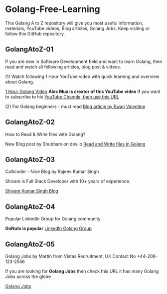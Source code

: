 # Golang-Free-Learning

This Golang A to Z repository will give you most useful information, materials, YouTube videos, Blog articles, Golang Jobs. Keep visiting or follow this GitHub repository. 



## GolangAtoZ-01 

If you are new in Software Development field and want to learn Golang, then read and watch all following articles, blog post & videos.

(1) Watch following 1 Hour YouTube video with quick learning and overview about Golang.

[1 Hour Golang Video](https://www.youtube.com/watch?v=8uiZC0l4Ajw)  **Alex Mux is creator of this YouTube video** If you want to subscribe to his [YouTube Channle, then use this URL](https://youtube.com/@mr_mux408?si=xKljk5S7n6kLKagK) 


(2) For Golang beginners - must read [Blog article by Ewan Valentine](https://ewanvalentine.io/blog/advice-for-new-go-programmers)



## GolangAtoZ-02 

How to Read & Write files with Golang?

New Blog post by Shubham on dev.io [Read and Write files in Golang](https://dev.to/schadokar/read-and-write-files-in-golang-2b75)



## GolangAtoZ-03

Callicoder - Nice Blog by Rajeev Kumar Singh 

Shivam is Full Stack Developer with 10+ years of experience.

[Shivam Kumar Singh Blog](https://www.callicoder.com/)



## GolangAtoZ-04 

Popular LinkedIn Group for Golang community

**GoNuts is popular** [LinkedIn Golang Group](https://www.linkedin.com/groups/3712244/)



## GolangAtoZ-05  

Golang Jobs by Martin from Vistas Recruitment, UK Contact No +44-208-123-2556 

If you are looking for **Golang Jobs** then check this URL it has many Golang Jobs across the globe

[Golang Jobs](https://www.golangprojects.com/)


